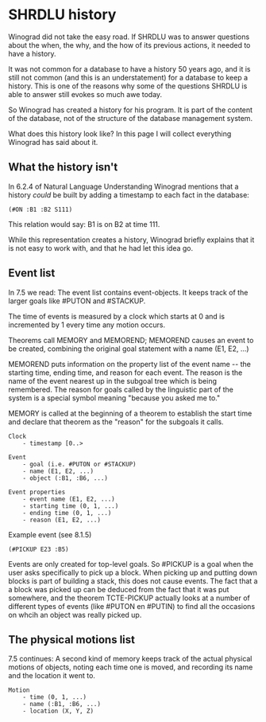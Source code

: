 # SHRDLU history

Winograd did not take the easy road. If SHRDLU was to answer questions about the when, the why, and the how of its previous actions, it needed to have a history.

It was not common for a database to have a history 50 years ago, and it is still not common (and this is an understatement) for a database to keep a history. This is one of the reasons why some of the questions SHRDLU is able to answer still evokes so much awe today. 

So Winograd has created a history for his program. It is part of the content of the database, not of the structure of the database management system.

What does this history look like? In this page I will collect everything Winograd has said about it.

## What the history isn't

In 6.2.4 of Natural Language Understanding Winograd mentions that a history _could_ be built by adding a timestamp to each fact in the database:

    (#ON :B1 :B2 S111)

This relation would say: B1 is on B2 at time 111. 

While this representation creates a history, Winograd briefly explains that it is not easy to work with, and that he had let this idea go.

## Event list

In 7.5 we read: The event list contains event-objects. It keeps track of the larger goals like #PUTON and #STACKUP.

The time of events is measured by a clock which starts at 0 and is incremented by 1 every time any motion occurs.

Theorems call MEMORY and MEMOREND; MEMOREND causes an event to be created, combining the original goal statement with a name (E1, E2, ...) 

MEMOREND puts information on the property list of the event name -- the starting time, ending time, and reason for each event. The reason is the name of the event nearest up in the subgoal tree which is being remembered. The reason for goals called by the linguistic part of the system is a special symbol meaning "because you asked me to."

MEMORY is called at the beginning of a theorem to establish the start time and declare that theorem as the "reason" for the subgoals it calls.

    Clock
        - timestamp [0..>

    Event
        - goal (i.e. #PUTON or #STACKUP)
        - name (E1, E2, ...)
        - object (:B1, :B6, ...)

    Event properties
        - event name (E1, E2, ...)
        - starting time (0, 1, ...)
        - ending time (0, 1, ...)
        - reason (E1, E2, ...)

Example event (see 8.1.5)

    (#PICKUP E23 :B5)

Events are only created for top-level goals. So #PICKUP is a goal when the user asks specifically to pick up a block. When picking up and putting down blocks is part of building a stack, this does not cause events. The fact that a a block was picked up can be deduced from the fact that it was put somewhere, and the theorem TCTE-PICKUP actually looks at a number of different types of events (like #PUTON en #PUTIN) to find all the occasions on whcih an object was really picked up.

## The physical motions list

7.5 continues: A second kind of memory keeps track of the actual physical motions of objects, noting each time one is moved, and recording its name and the location it went to.

    Motion
        - time (0, 1, ...)
        - name (:B1, :B6, ...)
        - location (X, Y, Z)
    
